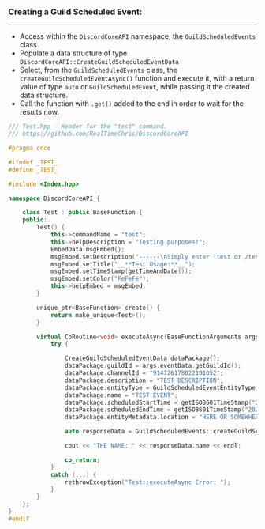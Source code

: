 ### **Creating a Guild Scheduled Event:**
---
- Access within the `DiscordCoreAPI` namespace, the `GuildScheduledEvents` class.
- Populate a data structure of type `DiscordCoreAPI::CreateGuildScheduledEventData`
- Select, from the `GuildScheduledEvents` class, the `createGuildScheduledEventAsync()` function and execute it, with a return value of type `auto` or `GuildScheduledEvent`, while passing it the created data structure.
- Call the function with `.get()` added to the end in order to wait for the results now.

```cpp
/// Test.hpp - Header for the "test" command.
/// https://github.com/RealTimeChris/DiscordCoreAPI

#pragma once

#ifndef _TEST_
#define _TEST_

#include <Index.hpp>

namespace DiscordCoreAPI {

	class Test : public BaseFunction {
	public:
		Test() {
			this->commandName = "test";
			this->helpDescription = "Testing purposes!";
			EmbedData msgEmbed{};
			msgEmbed.setDescription("------\nSimply enter !test or /test!\n------");
			msgEmbed.setTitle("__**Test Usage:**__");
			msgEmbed.setTimeStamp(getTimeAndDate());
			msgEmbed.setColor("FeFeFe");
			this->helpEmbed = msgEmbed;
		}

		unique_ptr<BaseFunction> create() {
			return make_unique<Test>();
		}

		virtual CoRoutine<void> executeAsync(BaseFunctionArguments args) {
			try {

				CreateGuildScheduledEventData dataPackage{};
				dataPackage.guildId = args.eventData.getGuildId();
				dataPackage.channelId = "914726178022101052";
				dataPackage.description = "TEST DESCRIPTION";
				dataPackage.entityType = GuildScheduledEventEntityType::STAGE_INSTANCE;
				dataPackage.name = "TEST EVENT";
				dataPackage.scheduledStartTime = getISO8601TimeStamp("2021", "11", "30", "12", "10", "0");
				dataPackage.scheduledEndTime = getISO8601TimeStamp("2021", "11", "30", "14", "10", "0");
				dataPackage.entityMetadata.location = "HERE OR SOMEWHERE ELSE!";

				auto responseData = GuildScheduledEvents::createGuildScheduledEventAsync(dataPackage).get();

				cout << "THE NAME: " << responseData.name << endl;

				co_return;
			}
			catch (...) {
				rethrowException("Test::executeAsync Error: ");
			}
		}
	};
}
#endif
```
